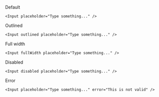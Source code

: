 Default

```tsx
<Input placeholder="Type something..." />
```

Outlined

```tsx
<Input outlined placeholder="Type something..." />
```

Full width

```tsx
<Input fullWidth placeholder="Type something..." />
```

Disabled

```tsx
<Input disabled placeholder="Type something..." />
```

Error

```tsx
<Input placeholder="Type something..." error="This is not valid" />
```
